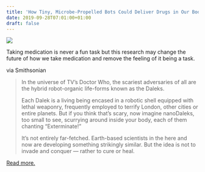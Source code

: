 ```yaml
---
title: 'How Tiny, Microbe-Propelled Bots Could Deliver Drugs in Our Bodies'
date: 2019-09-28T07:01:00+01:00
draft: false
---
```


[![](https://cdn-blog.adafruit.com/uploads/2019/09/e_coli-600x450.jpg)](https://www.smithsonianmag.com/innovation/how-tiny-microbe-propelled-bots-could-deliver-drugs-in-our-bodies-180973211/)

Taking medication is never a fun task but this research may change the future of how we take medication and remove the feeling of it being a task.

via Smithsonian

> In the universe of TV’s Doctor Who, the scariest adversaries of all are the hybrid robot-organic life-forms known as the Daleks.
> 
> Each Dalek is a living being encased in a robotic shell equipped with lethal weaponry, frequently employed to terrify London, other cities or entire planets. But if you think that’s scary, now imagine nanoDaleks, too small to see, scurrying around inside your body, each of them chanting “Exterminate!”
> 
> It’s not entirely far-fetched. Earth-based scientists in the here and now are developing something strikingly similar. But the idea is not to invade and conquer — rather to cure or heal.

[Read more.](https://www.smithsonianmag.com/innovation/how-tiny-microbe-propelled-bots-could-deliver-drugs-in-our-bodies-180973211/)